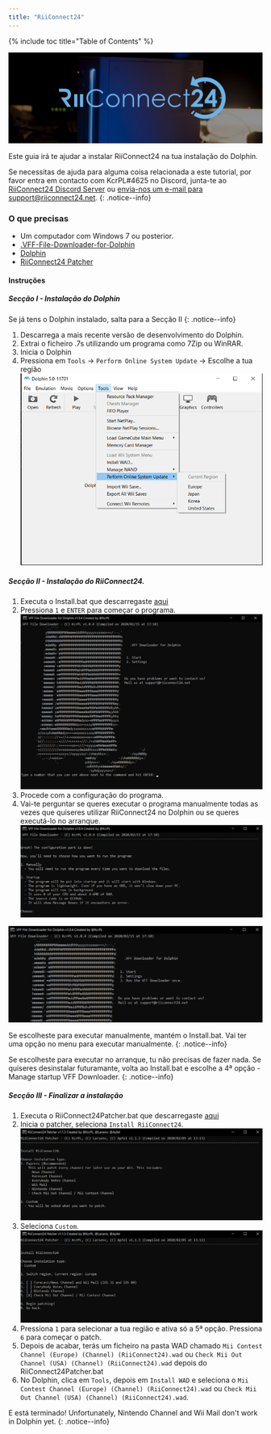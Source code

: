 ```yaml
---
title: "RiiConnect24"
---
```


{% include toc title="Table of Contents" %}

![RiiConnect24 Logo](/images/WiiRC24Logo.jpg)

Este guia irá te ajudar a instalar RiiConnect24 na tua instalação do Dolphin.

Se necessitas de ajuda para alguma coisa relacionada a este tutorial, por favor entra em contacto com KcrPL#4625 no Discord, junta-te ao [RiiConnect24 Discord Server](https://discord.gg/b4Y7jfD) ou [ envia-nos um e-mail para support@riiconnect24.net](mailto:support@riiconnect24.net).
{: .notice--info}

### O que precisas
* Um computador com Windows 7 ou posterior.
* [.VFF-File-Downloader-for-Dolphin](https://github.com/RiiConnect24/.VFF-File-Downloader-for-Dolphin/releases)
* [Dolphin](https://dolphin-emu.org/download/)
* [RiiConnect24 Patcher](https://github.com/RiiConnect24/RiiConnect24-Patcher/releases)

#### Instruções

##### Secção I - Instalação do Dolphin

Se já tens o Dolphin instalado, salta para a Secção II
{: .notice--info}

1. Descarrega a mais recente versão de desenvolvimento do Dolphin.
2. Extrai o ficheiro .7s utilizando um programa como 7Zip ou WinRAR.
3. Inicia o Dolphin
4. Pressiona em `Tools` -> `Perform Online System Update` -> Escolhe a tua região ![Perform Online System Update](/images/Dolphin_RC24/1.jpg)

##### Secção II - Instalação do RiiConnect24.

1. Executa o Install.bat que descarregaste [aqui](https://github.com/RiiConnect24/.VFF-File-Downloader-for-Dolphin/releases)
2. Pressiona `1` e `ENTER` para começar o programa. ![Main Menu](/images/Dolphin_RC24/2.jpg)
3. Procede com a configuração do programa.
4. Vai-te perguntar se queres executar o programa manualmente todas as vezes que quiseres utilizar RiiConnect24 no Dolphin ou se queres executá-lo no arranque. ![Choose how to boot the program](/images/Dolphin_RC24/3.jpg)

![Run once](/images/Dolphin_RC24/4.jpg)

Se escolheste para executar manualmente, mantém o Install.bat. Vai ter uma opção no menu para executar manualmente.
{: .notice--info}

Se escolheste para executar no arranque, tu não precisas de fazer nada. Se quiseres desinstalar futuramante, volta ao Install.bat e escolhe a 4ª opção - Manage startup VFF Downloader.
{: .notice--info}

##### Secção III - Finalizar a instalação

1. Executa o RiiConnect24Patcher.bat que descarregaste [aqui](https://github.com/RiiConnect24/RiiConnect24-Patcher/releases)
2. Inicia o patcher, seleciona `Install RiiConnect24`. ![Select Custom](/images/Dolphin_RC24/5.jpg)
3. Seleciona `Custom`. ![Select Check Mii Out Channel](/images/Dolphin_RC24/6.jpg)
4. Pressiona `1` para selecionar a tua região e ativa só a 5ª opção. Pressiona `6` para começar o patch.
5. Depois de acabar, terás um ficheiro na pasta WAD chamado `Mii Contest Channel (Europe) (Channel) (RiiConnect24).wad` ou `Check Mii Out Channel (USA) (Channel) (RiiConnect24).wad` depois do RiiConnect24Patcher.bat
6. No Dolphin, clica em `Tools`, depois em `Install WAD` e seleciona o `Mii Contest Channel (Europe) (Channel) (RiiConnect24).wad` ou `Check Mii Out Channel (USA) (Channel) (RiiConnect24).wad`.

E está terminado! Unfortunately, Nintendo Channel and Wii Mail don't work in Dolphin yet.
{: .notice--info}
